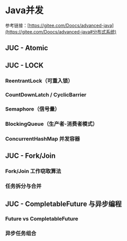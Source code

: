 # Java并发

参考链接：[https://gitee.com/Doocs/advanced-java](https://gitee.com/Doocs/advanced-java#分布式系统)

## JUC - Atomic

## JUC - LOCK

### ReentrantLock（可重入锁）

### CountDownLatch / CyclicBarrier

### Semaphore（信号量）

### BlockingQueue（生产者-消费者模式）

### ConcurrentHashMap 并发容器


## JUC - Fork/Join

### Fork/Join 工作窃取算法

### 任务拆分与合并


## JUC - CompletableFuture 与异步编程

### Future vs CompletableFuture

### 异步任务组合
